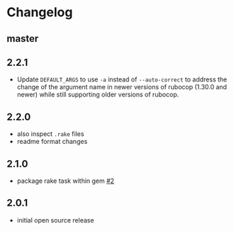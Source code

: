 Changelog
===

master
---

2.2.1
---

- Update `DEFAULT_ARGS` to use `-a` instead of `--auto-correct` to address the change of the argument name in newer versions of rubocop (1.30.0 and newer) while still supporting older versions of rubocop.

2.2.0
---

- also inspect `.rake` files
- readme format changes

2.1.0
---

- package rake task within gem [#2](https://github.com/runtastic/rubocop_runner/pull/2)

2.0.1
---

- initial open source release
